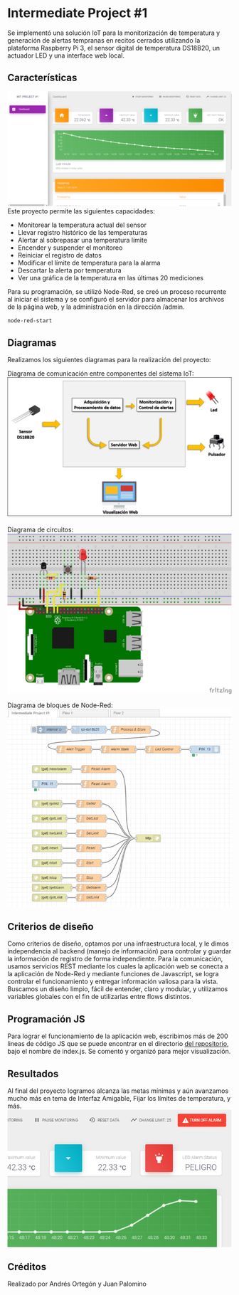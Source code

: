 # Intermediate Project #1

Se implementó una solución IoT para la monitorización de temperatura y generación de alertas tempranas
en recitos cerrados utilizando la plataforma Raspberry Pi 3, el sensor digital de temperatura DS18B20, un
actuador LED y una interface web local.

## Características
![alt text](https://raw.githubusercontent.com/juandavidpalomino/IoTProject1/master/public_html/docs/doc1.png)
Este proyecto permite las siguientes capacidades:
* Monitorear la temperatura actual del sensor
* Llevar registro histórico de las temperaturas
* Alertar al sobrepasar una temperatura límite
* Encender y suspender el monitoreo
* Reiniciar el registro de datos
* Modificar el límite de temperatura para la alarma
* Descartar la alerta por temperatura
* Ver una gráfica de la temperatura en las últimas 20 mediciones

Para su programación, se utilizó Node-Red, se creó un proceso recurrente al iniciar el sistema y se configuró el servidor para almacenar los archivos de la página web, y la administración en la dirección /admin. 

```bash
node-red-start
```


## Diagramas
Realizamos los siguientes diagramas para la realización del proyecto:

Diagrama de comunicación entre componentes del sistema IoT:
![alt text](https://raw.githubusercontent.com/juandavidpalomino/IoTProject1/master/public_html/docs/doc1.jpg)

Diagrama de circuitos:
![alt text](https://raw.githubusercontent.com/juandavidpalomino/IoTProject1/master/public_html/docs/doc23.jpg)

Diagrama de bloques de Node-Red:
![alt text](https://raw.githubusercontent.com/juandavidpalomino/IoTProject1/master/public_html/docs/doc3.png)

## Criterios de diseño
Como criterios de diseño, optamos por una infraestructura local, y le dimos independencia al backend (manejo de información) para controlar y guardar la información de registro de forma independiente. Para la comunicación, usamos servicios REST mediante los cuales la aplicación web se conecta a la aplicación de Node-Red y mediante funciones de Javascript, se logra controlar el funcionamiento y entregar información valiosa para la vista. Buscamos un diseño limpio, fácil de entender, claro y modular, y utilizamos variables globales con el fin de utilizarlas entre flows distintos.

## Programación JS
Para lograr el funcionamiento de la aplicación web, escribimos más de 200 lineas de código JS que se puede encontrar en el directorio [del repositorio](https://github.com/juandavidpalomino/IoTProject1/tree/master/public_html), bajo el nombre de index.js. Se comentó y organizó para mejor visualización.

## Resultados
Al final del proyecto logramos alcanza las metas mínimas y aún avanzamos mucho más en tema de Interfaz Amigable, Fijar los límites de temperatura, y más. 
![alt text](https://raw.githubusercontent.com/juandavidpalomino/IoTProject1/master/public_html/docs/doc22.png)

## Créditos
Realizado por Andrés Ortegón y Juan Palomino
